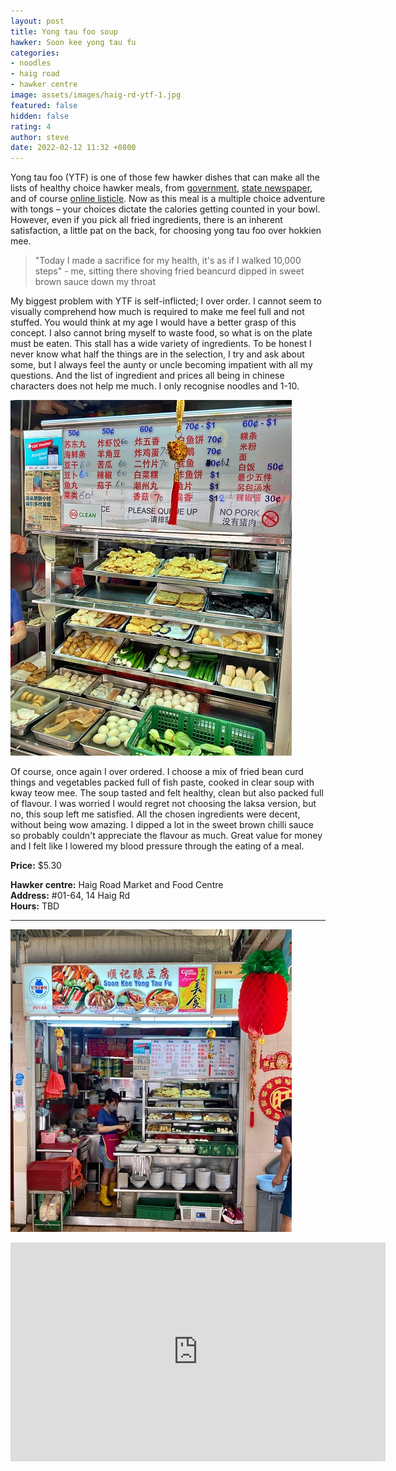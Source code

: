 ```yaml
---
layout: post
title: Yong tau foo soup
hawker: Soon kee yong tau fu
categories:
- noodles
- haig road
- hawker centre
image: assets/images/haig-rd-ytf-1.jpg
featured: false
hidden: false
rating: 4
author: steve
date: 2022-02-12 11:32 +0800
---
```

Yong tau foo (YTF) is one of those few hawker dishes that can make all the lists of healthy choice hawker meals, from [government](https://www.healthhub.sg/sites/assets/Assets/PDFs/HPB/Food/Intrinsic%20Lower%20Calories%20Food_english_Apr%202018.pdf), [state newspaper](https://www.straitstimes.com/lifestyle/food/10-healthier-food-options-at-hawker-centres), and of course [online listicle](https://www.womensweekly.com.sg/gallery/beauty-and-health/the-healthiest-local-foods-you-can-order-in-singapore-hawker-centres/). Now as this meal is a multiple choice adventure with tongs – your choices dictate the calories getting counted in your bowl. However, even if you pick all fried ingredients, there is an inherent satisfaction, a little pat on the back, for choosing yong tau foo over hokkien mee.

> "Today I made a sacrifice for my health, it's as if I walked 10,000 steps" - me, sitting there shoving fried beancurd dipped in sweet brown sauce down my throat

My biggest problem with YTF is self-inflicted; I over order. I cannot seem to visually comprehend how much is required to make me feel full and not stuffed. You would think at my age I would have a better grasp of this concept. I also cannot bring myself to waste food, so what is on the plate must be eaten. This stall has a wide variety of ingredients. To be honest I never know what half the things are in the selection, I try and ask about some, but I always feel the aunty or uncle becoming impatient with all my questions. And the list of ingredient and prices all being in chinese characters does not help me much. I only recognise noodles and 1-10.

![Ingredients selection](/assets/images/haig-rd-ytf-3.jpg "Ingredients selection")

Of course, once again I over ordered. I choose a mix of fried bean curd things and vegetables packed full of fish paste, cooked in clear soup with kway teow mee. The soup tasted and felt healthy, clean but also packed full of flavour. I was worried I would regret not choosing the laksa version, but no, this soup left me satisfied. All the chosen ingredients were decent, without being wow amazing. I dipped a lot in the sweet brown chilli sauce so probably couldn't appreciate the flavour as much. Great value for money and I felt like I lowered my blood pressure through the eating of a meal.

**Price:** $5.30  

**Hawker centre:** Haig Road Market and Food Centre  
**Address:**  #01-64, 14 Haig Rd  
**Hours:** TBD  

***  

![Soon kee yong tau fu](/assets/images/haig-rd-ytf-2.jpg "Soon kee yong tau fu")

<iframe src="https://www.google.com/maps/embed?pb=!1m14!1m8!1m3!1d15955.06924061468!2d103.8954366!3d1.3151463!3m2!1i1024!2i768!4f13.1!3m3!1m2!1s0x0%3A0x12f976f927dc4370!2sHaig%20Road%20Market%20%26%20Food%20Centre!5e0!3m2!1sen!2ssg!4v1609299423485!5m2!1sen!2ssg" width="600" height="350" frameborder="0" style="border:0;" allowfullscreen="" aria-hidden="false" tabindex="0"></iframe>